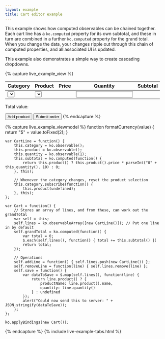 ```yaml
---
layout: example
title: Cart editor example
---
```


<script type="text/javascript" src="resources/sampleProductCategories.js"> </script>
<style type="text/css">        	
    .liveExample th { text-align: left }
    .liveExample .price { text-align: right; padding-right: 2em; }
    .liveExample .grandTotal { border-top: 1px solid silver; padding-top: 0.5em; font-size: 1.2em; }
    .liveExample .grandTotal SPAN { font-weight: bold; }
    
    .liveExample table, .liveExample td, .liveExample th { padding: 0.2em; border-width: 0; margin: 0; vertical-align: top; }
    .liveExample td input, .liveExample td select { width: 8em; }
    .liveExample td.quantity input { width: 4em; }
    .liveExample td select { height: 1.8em; white-space: nowrap; }
</style>

This example shows how computed observables can be chained together. Each cart line has a `ko.computed` property for its own subtotal, and these in turn are combined in a further `ko.computed` property for the grand total. When you change the data, your changes ripple out through this chain of computed properties, and all associated UI is updated.

This example also demonstrates a simple way to create cascading dropdowns.

{% capture live_example_view %}
<table width='100%'>
    <thead>
        <tr>
            <th width='25%'>Category</th>
            <th width='25%'>Product</th>
            <th class='price' width='15%'>Price</th>
            <th class='quantity' width='10%'>Quantity</th>
            <th class='price' width='15%'>Subtotal</th>
            <th width='10%'> </th>
        </tr>
    </thead>
    <tbody data-bind='foreach: lines'>
        <tr>
            <td>
                <select data-bind='options: sampleProductCategories, optionsText: "name", optionsCaption: "Select...", value: category' />
            </td>
            <td data-bind="if: category">
                <select data-bind='options: category().products, optionsText: "name", optionsCaption: "Select...", value: product' />
            </td>
            <td class='price' data-bind="with: product">
                <span data-bind='text: formatCurrency(price)' />
            </td>
            <td class='quantity'>
                <input data-bind='visible: product, value: quantity, valueUpdate: "afterkeydown"' />
            </td>
            <td class='price'>
                <span data-bind='visible: product, text: formatCurrency(subtotal())' />
            </td>
            <td>
                <a href='#' data-bind='click: $parent.removeLine'>Remove</a>
            </td>
        </tr>
    </tbody>
</table>
<p class='grandTotal'>
    Total value: <span data-bind='text: formatCurrency(grandTotal())'> </span>
</p>
<button data-bind='click: addLine'>Add product</button>
<button data-bind='click: save'>Submit order</button>
{% endcapture %}

{% capture live_example_viewmodel %}
    function formatCurrency(value) {
        return "$" + value.toFixed(2);
    }

    var CartLine = function() {
        this.category = ko.observable();
        this.product = ko.observable();
        this.quantity = ko.observable(1);
        this.subtotal = ko.computed(function() {
            return this.product() ? this.product().price * parseInt("0" + this.quantity(), 10) : 0;
        }, this);

        // Whenever the category changes, reset the product selection
        this.category.subscribe(function() {
            this.product(undefined);
        }, this);
    };
    
    var Cart = function() {
        // Stores an array of lines, and from these, can work out the grandTotal
        var self = this;
        self.lines = ko.observableArray([new CartLine()]); // Put one line in by default
        self.grandTotal = ko.computed(function() {
            var total = 0;
            $.each(self.lines(), function() { total += this.subtotal() })
            return total;
        });

        // Operations
        self.addLine = function() { self.lines.push(new CartLine()) };
        self.removeLine = function(line) { self.lines.remove(line) };
        self.save = function() {
            var dataToSave = $.map(self.lines(), function(line) {
                return line.product() ? {
                    productName: line.product().name,
                    quantity: line.quantity()
                } : undefined
            });
            alert("Could now send this to server: " + JSON.stringify(dataToSave));
        };
    };

    ko.applyBindings(new Cart());
{% endcapture %}
{% include live-example-tabs.html %}